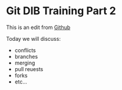 # Git DIB Training Part 2

This is an edit from [Github](https://www.github.com)

Today we will discuss:

- conflicts
- branches
- merging
- pull reuests
- forks
- etc...
